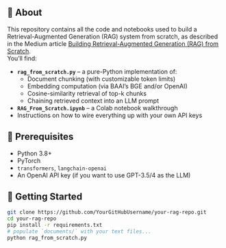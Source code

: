 ## 📖 About

This repository contains all the code and notebooks used to build a Retrieval-Augmented Generation (RAG) system from scratch, as described in the Medium article [Building Retrieval-Augmented Generation (RAG) from Scratch](https://medium.com/red-buffer/building-retrieval-augmented-generation-rag-from-scratch-74c1cd7ae2c0).  
You’ll find:

- **`rag_from_scratch.py`** – a pure-Python implementation of:
  - Document chunking (with customizable token limits)
  - Embedding computation (via BAAI’s BGE and/or OpenAI)
  - Cosine-similarity retrieval of top-k chunks
  - Chaining retrieved context into an LLM prompt
- **`RAG_From_Scratch.ipynb`** – a Colab notebook walkthrough  
- Instructions on how to wire everything up with your own API keys

## 🔧 Prerequisites

- Python 3.8+
- PyTorch
- `transformers`, `langchain-openai`
- An OpenAI API key (if you want to use GPT-3.5/4 as the LLM)

## 🚀 Getting Started

```bash
git clone https://github.com/YourGitHubUsername/your-rag-repo.git
cd your-rag-repo
pip install -r requirements.txt
# populate `documents/` with your text files...
python rag_from_scratch.py
